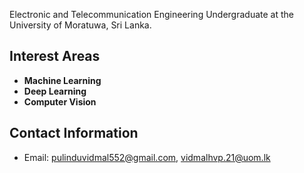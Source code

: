  Electronic and Telecommunication Engineering Undergraduate at the University of Moratuwa, Sri Lanka.

## Interest Areas

- **Machine Learning**
- **Deep Learning**
- **Computer Vision**



## Contact Information

- Email: pulinduvidmal552@gmail.com, vidmalhvp.21@uom.lk



